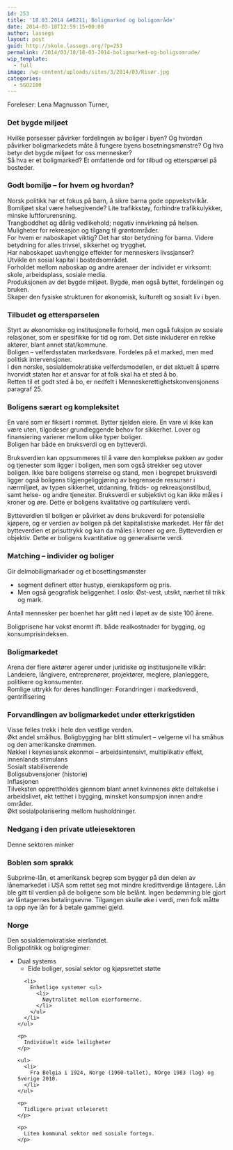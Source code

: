 ```yaml
---
id: 253
title: '18.03.2014 &#8211; Boligmarked og boligområde'
date: 2014-03-18T12:59:15+00:00
author: lassegs
layout: post
guid: http://skole.lassegs.org/?p=253
permalink: /2014/03/18/18-03-2014-boligmarked-og-boligsomrade/
wip_template:
  - full
image: /wp-content/uploads/sites/3/2014/03/Risør.jpg
categories:
  - SGO2100
---
```

<div>
  Foreleser: Lena Magnusson Turner,
</div>

<div>
</div>

### Det bygde miljøet

<div>
  Hvilke porsesser påvirker fordelingen av boliger i byen? Og hvordan påvirker boligmarkedets måte å fungere byens bosetningsmønstre? Og hva betyr det bygde miljøet for oss mennesker?
</div>

<div>
  Så hva er et boligmarked? Et omfattende ord for tilbud og etterspørsel på bosteder.
</div>

<div>
</div>

### Godt bomiljø &#8211; for hvem og hvordan?

<div>
  Norsk politikk har et fokus på barn, å sikre barna gode oppvekstvilkår.
</div>

<div>
  Bomiljøet skal være helsegivende? Lite trafikkstøy, forhindre trafikkulykker, minske luftforurensning.
</div>

<div>
  Trangboddhet og dårlig vedlikehold; negativ innvirkning på helsen.
</div>

<!--more-->

<div>
  Muligheter for rekreasjon og tilgang til grøntområder.
</div>

<div>
</div>

<div>
  For hvem er naboskapet viktig? Det har stor betydning for barna. Videre betydning for alles trivsel, sikkerhet og trygghet.
</div>

<div>
  Har naboskapet uavhengige effekter for menneskers livssjanser?
</div>

<div>
  Utvikle en sosial kapital i bostedsområdet.
</div>

<div>
  Forholdet mellom naboskap og andre arenaer der individet er virksomt: skole, arbeidsplass, sosiale media.
</div>

<div>
</div>

<div>
  Produksjonen av det bygde miljøet. Bygde, men også byttet, fordelingen og bruken.
</div>

<div>
  Skaper den fysiske strukturen for økonomisk, kulturelt og sosialt liv i byen.
</div>

### Tilbudet og etterspørselen

<div>
  Styrt av økonomiske og institusjonelle forhold, men også fuksjon av sosiale relasjoner, som er spesifikke for tid og rom. Det siste inkluderer en rekke aktører, blant annet stat/kommune.
</div>

<div>
  Boligen &#8211; velferdsstaten markedsvare. Fordeles på et marked, men med politisk intervensjoner.
</div>

<div>
  I den norske, sosialdemokratiske velferdsmodellen, er det aktuelt å spørre hvorvidt staten har et ansvar for at folk skal ha et sted å bo.
</div>

<div>
  Retten til et godt sted å bo, er nedfelt i Menneskerettighetskonvensjonens paragraf 25.
</div>

### Boligens særart og kompleksitet

<div>
  En vare som er fiksert i rommet. Bytter sjelden eiere. En vare vi ikke kan være uten, tilgodeser grundleggende behov for sikkerhet. Lover og finansiering varierer mellom ulike typer boliger.
</div>

<div>
  Boligen har både en bruksverdi og en bytteverdi.</p> 
  
  <p dir="ltr">
    Bruksverdien kan oppsummeres til å være den komplekse pakken av goder og tjenester som ligger i boligen, men som også strekker seg utover boligen. Ikke bare boligens størrelse og stand, men i begrepet bruksverdi ligger også boligens tilgjengeliggjøring av begrensede ressurser i nærmiljøet, av typen sikkerhet, utdanning, fritids- og rekreasjonstilbud, samt helse- og andre tjenester. Bruksverdi er subjektivt og kan ikke måles i kroner og øre. Dette er boligens kvalitative og partikulære verdi.
  </p>
  
  <p dir="ltr">
    Bytteverdien til boligen er påvirket av dens bruksverdi for potensielle kjøpere, og er verdien av boligen på det kapitalistiske markedet. Her får det bytteverdien et prisuttrykk og kan da måles i kroner og øre. Bytteverdien er objektiv. Dette er boligens kvantitative og generaliserte verdi.
  </p>
</div>

### Matching &#8211; individer og boliger

<div>
  Gir delmobiligmarkader og et bosettingsmønster
</div>

<div>
  <ul>
    <li>
      segment definert etter hustyp, eierskapsform og pris.
    </li>
    <li>
      Men også geografisk beliggenhet. I oslo: Øst-vest, utsikt, nærhet til trikk og mark.
    </li>
  </ul>
  
  <p>
    Antall mennesker per boenhet har gått ned i løpet av de siste 100 årene.
  </p>
  
  <p>
    Boligprisene har vokst enormt ift. både realkostnader for bygging, og konsumprisindeksen.
  </p>
  
  <h3>
    Boligmarkedet
  </h3>
  
  <div>
    Arena der flere aktører agerer under juridiske og institusjonelle vilkår: Landeiere, långivere, entreprenører, projektører, meglere, planleggere, politikere og konsumenter.
  </div>
  
  <div>
    Romlige uttrykk for deres handlinger: Forandringer i markedsverdi, gentrifisering
  </div>
  
  <div>
  </div>
  
  <h3>
    Forvandlingen av boligmarkedet under etterkrigstiden
  </h3>
  
  <div>
    Visse felles trekk i hele den vestlige verden.
  </div>
  
  <div>
    Økt andel smålhus. Boligbygging har blitt stimulert &#8211; velgerne vil ha småhus og den amerikanske drømmen.
  </div>
  
  <div>
    Nøkkel i keynesiansk økonmoi &#8211; arbeidsintensivt, multiplikativ effekt, innenlands stimulans
  </div>
  
  <div>
    Sosialt stabiliserende
  </div>
  
  <div>
    Boligsubvensjoner (historie)
  </div>
  
  <div>
    Inflasjonen
  </div>
  
  <div>
    Tilveksten opprettholdes gjennom blant annet kvinnenes økte deltakelse i arbeidslivet, økt tetthet i bygging, minsket konsumpsjon innen andre områder.
  </div>
  
  <div>
    Økt sosialpolarisering mellom husholdninger.
  </div>
  
  <h3>
    Nedgang i den private utleiesektoren
  </h3>
  
  <div>
    Denne sektoren minker
  </div>
  
  <h3>
    Boblen som sprakk
  </h3>
  
  <div>
    Subprime-lån, et amerikansk begrep som bygger på den delen av lånemarkedet i USA som rettet seg mot mindre kredittverdige låntagere. Lån ble gitt til verdien på de boligene som ble belånt. Ingen bedømming ble gjort av låntagernes betalingsevne. Tilgangen skulle øke i verdi, men folk måtte ta opp nye lån for å betale gammel gjeld.
  </div>
  
  <div>
  </div>
  
  <h3>
    Norge
  </h3>
  
  <div>
    Den sosialdemokratiske eierlandet.
  </div>
  
  <div>
    Boligpolitikk og boligregimer:
  </div>
  
  <div>
    <ul>
      <li>
        Dual systems <ul>
          <li>
            Eide boliger, sosial sektor og kjøpsrettet støtte
          </li>
        </ul>
      </li>
      
      <li>
        Enhetlige systemer <ul>
          <li>
            Nøytralitet mellom eierformerne.
          </li>
        </ul>
      </li>
    </ul>
    
    <p>
      Individuelt eide leiligheter
    </p>
    
    <ul>
      <li>
        Fra Belgia i 1924, Norge (1960-tallet), NOrge 1983 (lag) og Sverige 2010.
      </li>
    </ul>
    
    <p>
      Tidligere privat utleierett
    </p>
    
    <p>
      Liten kommunal sektor med sosiale fortegn.
    </p>
  </div>
  
  <div>
  </div>
  
  <h3>
  </h3>
</div>
